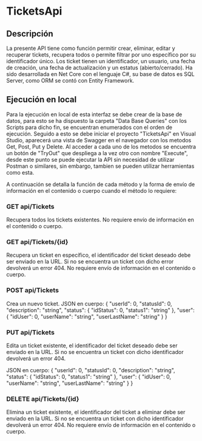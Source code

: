 # TicketsApi

## Descripción
La presente API tiene como función permitir crear, eliminar, editar y recuperar tickets, recupera todos o permite filtrar por uno específico por su identificador único.
Los ticket tienen un identificador, un usuario, una fecha de creación, una fecha de actualización y un estatus (abierto/cerrado). Ha sido desarrollada en Net Core con el lenguaje C#, su base de datos es SQL Server, como ORM se contó con Entity Framework.

## Ejecución en local
Para la ejecución en local de esta interfaz se debe crear de la base de datos, para esto se ha dispuesto la carpeta "Data Base Queries" con los Scripts para dicho fin, se encuentran enumerados con el orden de ejecución. Seguido a esto se debe iniciar el proyecto "TicketsApi" en Visual Studio, aparecerá una vista de Swagger en el navegador con los metodos Get, Post, Put y Delete. Al acceder a cada uno de los metodos se encuentra un botón de "TryOut" que despliega a la vez otro con nombre "Execute", desde este punto se puede ejecutar la API sin necesidad de utilizar Postman o similares, sin embargo, tambien se pueden utilizar herramientas como esta. 

A continuación se detalla la función de cada método y la forma de envío de información en el contenido o cuerpo cuando el método lo requiere:

### GET  api/Tickets
Recupera todos los tickets existentes. No requiere envío de información en el contenido o cuerpo.

### GET  api/Tickets/{id}
Recupera un ticket en específico, el identificador del ticket deseado debe ser enviado en la URL. Si no se encuentra un ticket con dicho error devolverá un error 404.
No requiere envío de información en el contenido o cuerpo.

### POST api/Tickets
Crea un nuevo ticket. 
JSON en cuerpo:
{
  "userId": 0,
  "statusId": 0,
  "description": "string",
  "status": {
    "idStatus": 0,
    "status1": "string"
  },
  "user": {
    "idUser": 0,
    "userName": "string",
    "userLastName": "string"
  }
}

### PUT api/Tickets
Edita un ticket existente, el identificador del ticket deseado debe ser enviado en la URL. Si no se encuentra un ticket con dicho identificador devolverá un error 404.

JSON en cuerpo:
{
  "userId": 0,
  "statusId": 0,
  "description": "string",
  "status": {
    "idStatus": 0,
    "status1": "string"
  },
  "user": {
    "idUser": 0,
    "userName": "string",
    "userLastName": "string"
  }
}

### DELETE api/Tickets/{id}
Elimina un ticket existente, el identificador del ticket a eliminar debe ser enviado en la URL. Si no se encuentra un ticket con dicho identificador devolverá un error 404.
No requiere envío de información en el contenido o cuerpo.



